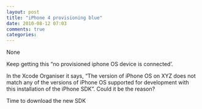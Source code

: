 ```yaml
---
layout: post
title: "iPhone 4 provisioning blue"
date: 2010-08-12 07:03
comments: true
categories: 
---
```


None


Keep getting this “no provisioned iphone OS device is connected’.


In the Xcode Organiser it says, “The version of iPhone OS on XYZ does not match any of the versions of iPhone OS supported for development with this installation of the iPhone SDK”. Could it be the reason?


Time to download the new SDK

